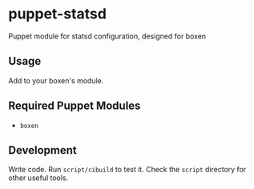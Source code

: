 # puppet-statsd

Puppet module for statsd configuration, designed for boxen

## Usage

Add to your boxen's module.


## Required Puppet Modules

* `boxen`

## Development

Write code. Run `script/cibuild` to test it. Check the `script`
directory for other useful tools.
